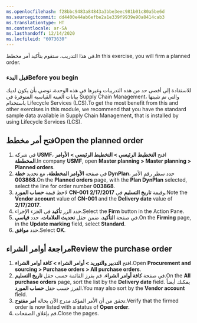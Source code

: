 ```yaml
---
ms.openlocfilehash: f28bbc9483a84843a3bbe3eec981b01c80a5be6d
ms.sourcegitcommit: dd4400e44ab6efbe2a1e339f9939e90a8414cab3
ms.translationtype: HT
ms.contentlocale: ar-SA
ms.lasthandoff: 12/14/2020
ms.locfileid: "6073630"
---
```

<span data-ttu-id="4c9bb-101">في هذا التدريب، ستقوم بتأكيد أمر مخطط‬.</span><span class="sxs-lookup"><span data-stu-id="4c9bb-101">In this exercise, you will firm a planned order.</span></span>

### <a name="before-you-begin"></a><span data-ttu-id="4c9bb-102">قبل البدء</span><span class="sxs-lookup"><span data-stu-id="4c9bb-102">Before you begin</span></span>

<span data-ttu-id="4c9bb-103">للاستفادة إلى أقصى حد من هذه التدريبات وغيرها في هذه الوحدة، نوصي بأن يكون لديك بيانات العينة القياسية المتوفرة في Supply Chain Management، والتي تم تثبيتها باستخدام Lifecycle Services‎‏ (LCS)‏‏‏‎.</span><span class="sxs-lookup"><span data-stu-id="4c9bb-103">To get the most benefit from this and other exercises in this module, we recommend that you have the standard sample data available in Supply Chain Management, that is installed by using Lifecycle Services (LCS).</span></span>

## <a name="open-the-planned-order"></a><span data-ttu-id="4c9bb-104">فتح أمر مخطط</span><span class="sxs-lookup"><span data-stu-id="4c9bb-104">Open the planned order</span></span>

1.  <span data-ttu-id="4c9bb-105">في شركة **USMF**، افتح **التخطيط الرئيسي > التخطيط الرئيسي > الأوامر المخططة**.</span><span class="sxs-lookup"><span data-stu-id="4c9bb-105">In company **USMF**, open **Master planning > Master planning > Planned orders**.</span></span>
2.  <span data-ttu-id="4c9bb-106">في صفحة **الأوامر المخططة**، مع تحديد **خطة DynPlan**، حدد سطر رقم الأمر **003868**.</span><span class="sxs-lookup"><span data-stu-id="4c9bb-106">On the **Planned orders** page, with the **Plan DynPlan** selected, select  the line for order number **003868**.</span></span>
2.  <span data-ttu-id="4c9bb-107">لاحظ قيمة **حساب المورد** **CN-001** وقيمة **تاريخ التسليم** في **2/17/2017**.</span><span class="sxs-lookup"><span data-stu-id="4c9bb-107">Note the **Vendor account** value of **CN-001** and the **Delivery date** value of **2/17/2017**.</span></span>
3.  <span data-ttu-id="4c9bb-108">حدد الزر **تأكيد** في الجزء الإجراء.</span><span class="sxs-lookup"><span data-stu-id="4c9bb-108">Select the **Firm** button in the Action Pane.</span></span>
4.  <span data-ttu-id="4c9bb-109">في صفحة **التأكيد**، ضمن حقل **تحديث العلامات**، حدد **قياسي**.</span><span class="sxs-lookup"><span data-stu-id="4c9bb-109">On the **Firming** page, in the **Update marking** field, select **Standard**.</span></span>
5.  <span data-ttu-id="4c9bb-110">حدد **موافق**.</span><span class="sxs-lookup"><span data-stu-id="4c9bb-110">Select **OK**.</span></span>

## <a name="review-the-purchase-order"></a><span data-ttu-id="4c9bb-111">مراجعة أوامر الشراء</span><span class="sxs-lookup"><span data-stu-id="4c9bb-111">Review the purchase order</span></span>

1.  <span data-ttu-id="4c9bb-112">افتح **التدبير والتوريد > أوامر الشراء > كافة أوامر الشراء**.</span><span class="sxs-lookup"><span data-stu-id="4c9bb-112">Open **Procurement and sourcing > Purchase orders > All purchase orders**.</span></span>
2.  <span data-ttu-id="4c9bb-113">في صفحة **كافة أوامر الشراء**، قم بفرز القائمة حسب حقل **تاريخ التسليم**.</span><span class="sxs-lookup"><span data-stu-id="4c9bb-113">On the **All purchase orders** page, sort the list by the **Delivery date** field.</span></span> <span data-ttu-id="4c9bb-114">يمكنك أيضاً الفرز حسب حقل **حساب المورد**.</span><span class="sxs-lookup"><span data-stu-id="4c9bb-114">You may also sort by the **Vendor account** field.</span></span> 
3.  <span data-ttu-id="4c9bb-115">تحقق من أن الأمر المؤكد مدرج الآن بحالة **أمر مفتوح**.</span><span class="sxs-lookup"><span data-stu-id="4c9bb-115">Verify that the firmed order is now listed with a status of **Open order**.</span></span>
4.  <span data-ttu-id="4c9bb-116">قم بإغلاق الصفحات.</span><span class="sxs-lookup"><span data-stu-id="4c9bb-116">Close the pages.</span></span>
